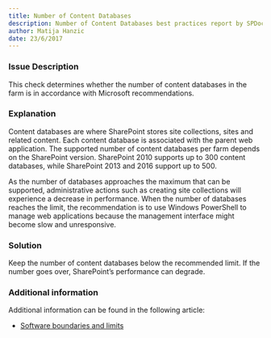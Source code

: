 ```yaml
---
title: Number of Content Databases
description: Number of Content Databases best practices report by SPDocKit determines whether the number of content databases in the farm is in accordance with Microsoft recommendations.
author: Matija Hanzic
date: 23/6/2017
---
```

### Issue Description
This check determines whether the number of content databases in the farm is in accordance with Microsoft recommendations.
### Explanation
Content databases are where SharePoint stores site collections, sites and related content. Each content database is associated with the parent web application. The supported number of content databases per farm depends on the SharePoint version. SharePoint 2010 supports up to 300 content databases, while SharePoint 2013 and 2016 support up to 500.

As the number of databases approaches the maximum that can be supported, administrative actions such as creating site collections will experience a decrease in performance. When the number of databases reaches the limit, the recommendation is to use Windows PowerShell to manage web applications because the management interface might become slow and unresponsive.

### Solution
Keep the number of content databases below the recommended limit. If the number goes over, SharePoint’s performance can degrade.
### Additional information 
Additional information can be found in the following article:
* [Software boundaries and limits](https://technet.microsoft.com/en-us/library/cc262787%28v=office.15%29.aspx?f=255&MSPPError=-2147217396#ContentDB)
